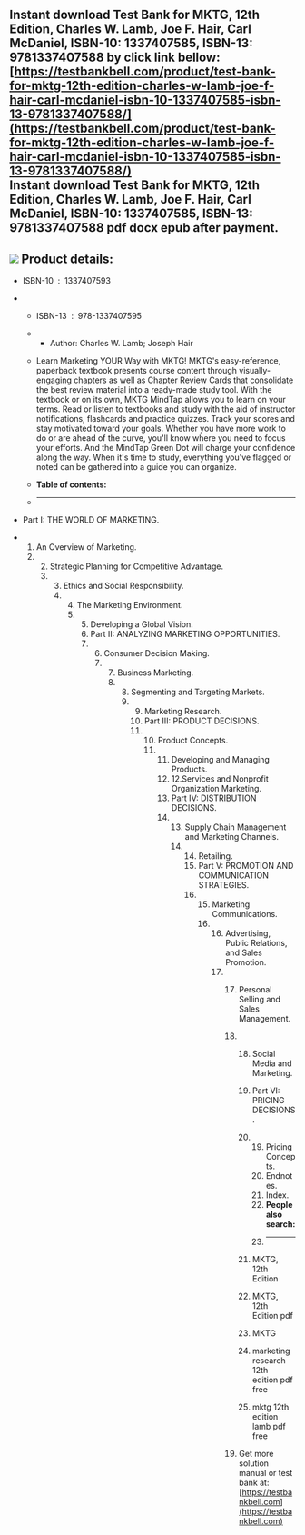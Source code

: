 Instant download **Test Bank for MKTG, 12th Edition, Charles W. Lamb, Joe F. Hair, Carl McDaniel, ISBN-10: 1337407585, ISBN-13: 9781337407588** by click link bellow:  
[https://testbankbell.com/product/test-bank-for-mktg-12th-edition-charles-w-lamb-joe-f-hair-carl-mcdaniel-isbn-10-1337407585-isbn-13-9781337407588/](https://testbankbell.com/product/test-bank-for-mktg-12th-edition-charles-w-lamb-joe-f-hair-carl-mcdaniel-isbn-10-1337407585-isbn-13-9781337407588/)  
**Instant download Test Bank for MKTG, 12th Edition, Charles W. Lamb, Joe F. Hair, Carl McDaniel, ISBN-10: 1337407585, ISBN-13: 9781337407588 pdf docx epub after payment.**
----------------------------------------------------------------------------------------------------------------------------------------------------------------------------


![](https://testbankbell.com/wp-content/uploads/2023/05/9781337407588_TestBank.jpg)
**Product details:**
--------------------


* ISBN-10 ‏ : ‎ 1337407593
* * ISBN-13 ‏ : ‎ 978-1337407595
  * * Author: Charles W. Lamb; Joseph Hair
   
  * Learn Marketing YOUR Way with MKTG! MKTG's easy-reference, paperback textbook presents course content through visually-engaging chapters as well as Chapter Review Cards that consolidate the best review material into a ready-made study tool. With the textbook or on its own, MKTG MindTap allows you to learn on your terms. Read or listen to textbooks and study with the aid of instructor notifications, flashcards and practice quizzes. Track your scores and stay motivated toward your goals. Whether you have more work to do or are ahead of the curve, you'll know where you need to focus your efforts. And the MindTap Green Dot will charge your confidence along the way. When it's time to study, everything you've flagged or noted can be gathered into a guide you can organize.
  * **Table of contents:**
  * ----------------------
 
* Part I: THE WORLD OF MARKETING.
* 1. An Overview of Marketing.
  2. 2. Strategic Planning for Competitive Advantage.
     3. 3. Ethics and Social Responsibility.
        4. 4. The Marketing Environment.
           5. 5. Developing a Global Vision.
              6. Part II: ANALYZING MARKETING OPPORTUNITIES.
              7. 6. Consumer Decision Making.
                 7. 7. Business Marketing.
                    8. 8. Segmenting and Targeting Markets.
                       9. 9. Marketing Research.
                          10. Part III: PRODUCT DECISIONS.
                          11. 10. Product Concepts.
                              11. 11. Developing and Managing Products.
                                  12. 12.Services and Nonprofit Organization Marketing.
                                  13. Part IV: DISTRIBUTION DECISIONS.
                                  14. 13. Supply Chain Management and Marketing Channels.
                                      14. 14. Retailing.
                                          15. Part V: PROMOTION AND COMMUNICATION STRATEGIES.
                                          16. 15. Marketing Communications.
                                              16. 16. Advertising, Public Relations, and Sales Promotion.
                                                  17. 17. Personal Selling and Sales Management.
                                                      18. 18. Social Media and Marketing.
                                                          19. Part VI: PRICING DECISIONS.
                                                          20. 19. Pricing Concepts.
                                                              20. Endnotes.
                                                              21. Index.
                                                              22. **People also search:**
                                                              23. -----------------------
                                                             
                                                          21. MKTG, 12th Edition
                                                         
                                                          22. MKTG, 12th Edition pdf
                                                         
                                                          23. MKTG
                                                         
                                                          24. marketing research 12th edition pdf free
                                                         
                                                          25. mktg 12th edition lamb pdf free
                                                         
                                                      19.  Get more solution manual or test bank at: [https://testbankbell.com](https://testbankbell.com)

